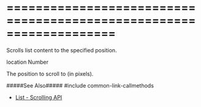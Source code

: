===================================================================
===================================================================

<!--shortDescription-->
Scrolls list content to the specified position.
<!--/shortDescription-->

<!--paramName1-->location<!--/paramName1-->
<!--paramType1-->Number<!--/paramType1-->
<!--paramDescription1-->
The position to scroll to (in pixels).
<!--/paramDescription1-->

<!--fullDescription-->
#####See Also#####
#include common-link-callmethods
- [List - Scrolling API](/Documentation/Guide/Widgets/List/Scrolling/#API)
<!--/fullDescription-->